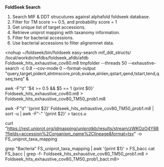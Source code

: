 **FoldSeek Search**

1. Search MIF & DDT strucutures against alphafold foldseek database.
2. Filter for TM score >= 0.5, and probability score = 1
3. Get unique list of target accessions.
4. Retrieve uniprot mapping with taxanomy information.
5. Filter for bacterial accessions.
6. Use bacterial accessions to filter alignemnet data.

<nohup ~/foldseek/bin/foldseek easy-search mif_ddt_structs/ /local/workdir/refdbs/foldseek_afdb/afdb Foldseek_hits_exhaustive_cov80.m8 tmpfolder --threads 50 --exhaustive-search  -c 0.8 --cov-mode 0 --format-output "query,target,pident,alntmscore,prob,evalue,alnlen,qstart,qend,tstart,tend,qseq,tseq" &

awk -F"\t" '$4 >= 0.5 && $5 == 1 {print $0}' Foldseek_hits_exhaustive_cov80.m8 > Foldseek_hits_exhaustive_cov80_TM50_prob1.m8

awk -F"\t" '{print $2}' Foldseek_hits_exhaustive_cov80_TM50_prob1.m8  | sort -u | awk -F"-" '{print $2}' > taccs.u

curl "https://rest.uniprot.org/idmapping/uniprotkb/results/stream/zWKOzO4Y88?fields=accession%2Corganism_name%2Clineage&format=tsv" -o FS_uniprot_taxa_mapping

grep "Bacteria" FS_uniprot_taxa_mapping | awk '{print $1}' > FS_bacc
 cat FS_bacc | grep -f- Foldseek_hits_exhaustive_cov80_TM50_prob1.m8 > Foldseek_hits_exhaustive_cov80_TM50_prob1_bact.m8>
